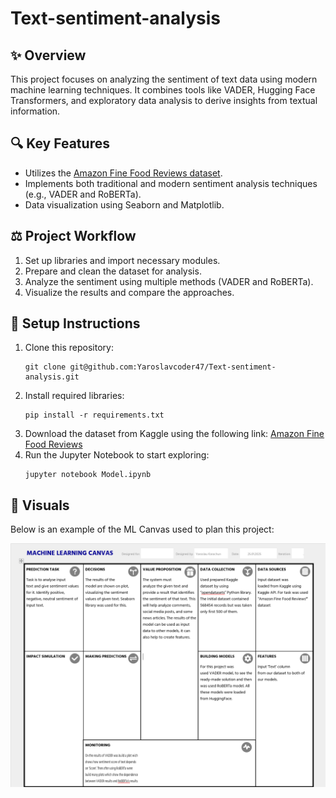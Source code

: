 # Text-sentiment-analysis
<h2>✨ Overview</h2>
<p>
    This project focuses on analyzing the sentiment of text data using modern machine learning techniques. It combines tools like
    <span class="highlight">VADER</span>, <span class="highlight">Hugging Face Transformers</span>, and exploratory data analysis to derive insights from textual information.
</p>

<h2>🔍 Key Features</h2>
<ul>
    <li>Utilizes the <a href="https://www.kaggle.com/datasets/snap/amazon-fine-food-reviews">Amazon Fine Food Reviews dataset</a>.</li>
    <li>Implements both traditional and modern sentiment analysis techniques (e.g., VADER and RoBERTa).</li>
    <li>Data visualization using <span class="highlight">Seaborn</span> and <span class="highlight">Matplotlib</span>.</li>
</ul>

<h2>⚖️ Project Workflow</h2>
<ol>
    <li>Set up libraries and import necessary modules.</li>
    <li>Prepare and clean the dataset for analysis.</li>
    <li>Analyze the sentiment using multiple methods (VADER and RoBERTa).</li>
    <li>Visualize the results and compare the approaches.</li>
</ol>

<h2>🔧 Setup Instructions</h2>
<ol>
    <li>Clone this repository:
        <pre><code>git clone git@github.com:Yaroslavcoder47/Text-sentiment-analysis.git</code></pre>
    </li>
    <li>Install required libraries:
        <pre><code>pip install -r requirements.txt</code></pre>
    </li>
    <li>Download the dataset from Kaggle using the following link:
        <a href="https://www.kaggle.com/datasets/snap/amazon-fine-food-reviews">Amazon Fine Food Reviews</a>
    </li>
    <li>Run the Jupyter Notebook to start exploring:
        <pre><code>jupyter notebook Model.ipynb</code></pre>
    </li>
</ol>

<h2>🎨 Visuals</h2>
<p>Below is an example of the ML Canvas used to plan this project:</p>
<img src="ML Canvas.png" alt="ML Canvas" width="600">

